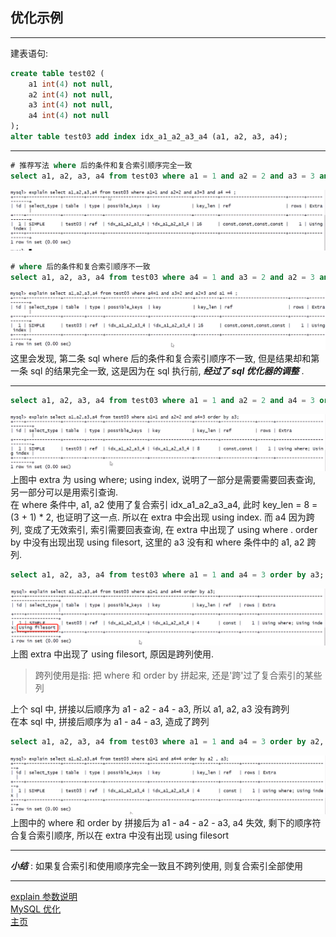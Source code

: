 ## 优化示例

---

建表语句:

```sql
create table test02 (
    a1 int(4) not null,
    a2 int(4) not null,
    a3 int(4) not null,
    a4 int(4) not null
);
alter table test03 add index idx_a1_a2_a3_a4 (a1, a2, a3, a4);
```

---

```sql
# 推荐写法 where 后的条件和复合索引顺序完全一致
select a1, a2, a3, a4 from test03 where a1 = 1 and a2 = 2 and a3 = 3 and a4 =4;
```

![opt_example](./res/opt_example.png)

```sql
# where 后的条件和复合索引顺序不一致
select a1, a2, a3, a4 from test03 where a4 = 1 and a3 = 2 and a2 = 3 and a1 =4;
```

![opt_example1](./res/opt_example1.png)
这里会发现, 第二条 sql where 后的条件和复合索引顺序不一致, 但是结果却和第一条 sql 的结果完全一致, 这是因为在 sql 执行前, **_经过了 sql 优化器的调整_** .

---

```sql
select a1, a2, a3, a4 from test03 where a1 = 1 and a2 = 2 and a4 = 3 order by a3;
```

![opt_example2](./res/opt_example2.png)
上图中 extra 为 using where; using index, 说明了一部分是需要需要回表查询, 另一部分可以是用索引查询.  
在 where 条件中, a1, a2 使用了复合索引 idx_a1_a2_a3_a4, 此时 key_len = 8 = (3 + 1) \* 2, 也证明了这一点. 所以在 extra 中会出现 using index. 而 a4 因为跨列, 变成了无效索引, 索引需要回表查询, 在 extra 中出现了 using where . order by 中没有出现出现 using filesort, 这里的 a3 没有和 where 条件中的 a1, a2 跨列.

```sql
select a1, a2, a3, a4 from test03 where a1 = 1 and a4 = 3 order by a3;
```

![opt_example3](./res/opt_example3.png)
上图 extra 中出现了 using filesort, 原因是跨列使用.

> 跨列使用是指: 把 where 和 order by 拼起来, 还是'跨'过了复合索引的某些列

上个 sql 中, 拼接以后顺序为 a1 - a2 - a4 - a3, 所以 a1, a2, a3 没有跨列  
在本 sql 中, 拼接后顺序为 a1 - a4 - a3, 造成了跨列

```sql
select a1, a2, a3, a4 from test03 where a1 = 1 and a4 = 3 order by a2, a3 ;
```

![opt_example4](./res/opt_example4.png)
上图中的 where 和 order by 拼接后为 a1 - a4 - a2 - a3, a4 失效, 剩下的顺序符合复合索引顺序, 所以在 extra 中没有出现 using filesort

---

**_小结_** : 如果复合索引和使用顺序完全一致且不跨列使用, 则复合索引全部使用

---

[explain 参数说明](./explain参数说明.md)  
[MySQL 优化](./README.md)  
[主页](../../../../../)
